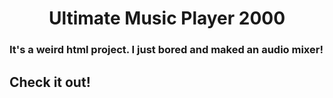 <h1 align="center">Ultimate Music Player 2000</h1>

### It's a weird html project. I just bored and maked an audio mixer! 

## Check it out!

<a href="#" src="https://user-images.githubusercontent.com/80279532/204149423-79f7e0af-c956-4cca-a906-69fc0d35f574.png"></a>
